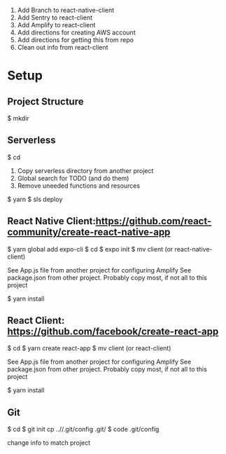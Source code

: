 1) Add Branch to react-native-client
2) Add Sentry to react-client
3) Add Amplify to react-client
4) Add directions for creating AWS account
5) Add directions for getting this from repo
6) Clean out info from react-client


# Setup
## Project Structure
$ mkdir <project-name>

## Serverless
$ cd <project-name>
1) Copy serverless directory from another project
2) Global search for TODO (and do them)
3) Remove uneeded functions and resources

$ yarn
$ sls deploy

## React Native Client:https://github.com/react-community/create-react-native-app
$ yarn global add expo-cli
$ cd <project-name>
$ expo init <project-name>
$ mv <project-name> client (or react-native-client)

See App.js file from another project for configuring Amplify
See package.json from other project. Probably copy most, if not all to this project

$ yarn install

## React Client: https://github.com/facebook/create-react-app
$ cd <project-name>
$ yarn create react-app <project-name>
$ mv <project-name> client (or react-client)

See App.js file from another project for configuring Amplify
See package.json from other project. Probably copy most, if not all to this project

$ yarn install

## Git
$ cd <project-name>
$ git init
cp ../<other-project>/.git/config .git/
$ code .git/config

change info to match project